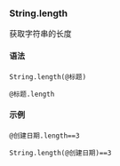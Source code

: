 ### String.length

获取字符串的长度

#### 语法

```
String.length(@标题)

@标题.length

```

#### 示例

```
@创建日期.length==3

String.length(@创建日期)==3
```